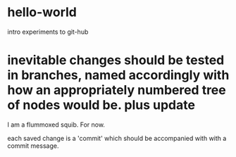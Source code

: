 # hello-world
intro experiments to git-hub

inevitable changes should be tested in branches, named accordingly with how an appropriately numbered tree of nodes would be.
plus update
=======
I am a flummoxed squib. For now.

each saved change is a 'commit' which should be accompanied with with a commit message.
